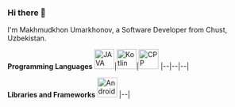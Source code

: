 ### Hi there 👋

I'm Makhmudkhon Umarkhonov, a Software Developer from Chust, Uzbekistan.

**Programming Languages**
<img alt="JAVA" title="Java" width="40px" src="https://brandslogos.com/wp-content/uploads/images/large/java-logo-1.png">|<img title="Kotlin" alt="Kotlin" width="40px" src="https://sdtimes.com/wp-content/uploads/2018/02/pCfEzr6L_400x400.png">|<img title="C++" alt="CPP" width="40px" src="https://upload.wikimedia.org/wikipedia/commons/thumb/1/18/ISO_C%2B%2B_Logo.svg/180px-ISO_C%2B%2B_Logo.svg.png">
|--|--|--|

**Libraries and Frameworks**
<img alt="Android" title="Android" width="40px" src="https://logodownload.org/wp-content/uploads/2015/05/android-logo-3-2.png">
|--|
